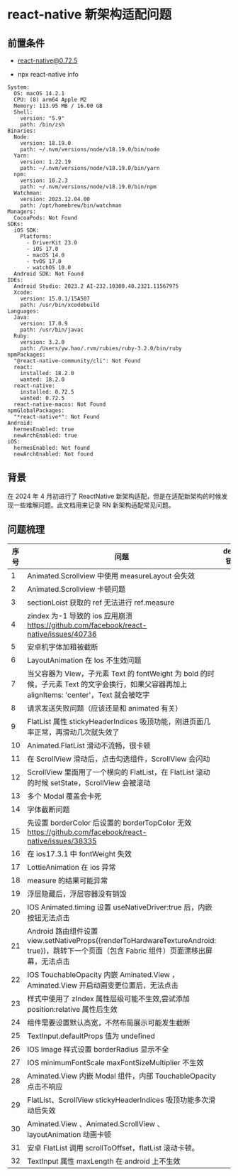 # react-native 新架构适配问题

## 前置条件

- react-native@0.72.5

- npx react-native info
```
System:
  OS: macOS 14.2.1
  CPU: (8) arm64 Apple M2
  Memory: 113.95 MB / 16.00 GB
  Shell:
    version: "5.9"
    path: /bin/zsh
Binaries:
  Node:
    version: 18.19.0
    path: ~/.nvm/versions/node/v18.19.0/bin/node
  Yarn:
    version: 1.22.19
    path: ~/.nvm/versions/node/v18.19.0/bin/yarn
  npm:
    version: 10.2.3
    path: ~/.nvm/versions/node/v18.19.0/bin/npm
  Watchman:
    version: 2023.12.04.00
    path: /opt/homebrew/bin/watchman
Managers:
  CocoaPods: Not Found
SDKs:
  iOS SDK:
    Platforms:
      - DriverKit 23.0
      - iOS 17.0
      - macOS 14.0
      - tvOS 17.0
      - watchOS 10.0
  Android SDK: Not Found
IDEs:
  Android Studio: 2023.2 AI-232.10300.40.2321.11567975
  Xcode:
    version: 15.0.1/15A507
    path: /usr/bin/xcodebuild
Languages:
  Java:
    version: 17.0.9
    path: /usr/bin/javac
  Ruby:
    version: 3.2.0
    path: /Users/yw.hao/.rvm/rubies/ruby-3.2.0/bin/ruby
npmPackages:
  "@react-native-community/cli": Not Found
  react:
    installed: 18.2.0
    wanted: 18.2.0
  react-native:
    installed: 0.72.5
    wanted: 0.72.5
  react-native-macos: Not Found
npmGlobalPackages:
  "*react-native*": Not Found
Android:
  hermesEnabled: true
  newArchEnabled: true
iOS:
  hermesEnabled: Not found
  newArchEnabled: Not found
```

## 背景

在 2024 年 4 月初进行了 ReactNative 新架构适配，但是在适配新架构的时候发现一些难解问题。此文档用来记录 RN 新架构适配常见问题。

## 问题梳理

| 序号 | 问题                                                                                                                                         | demo 链接 | 描述 |
| ---- | -------------------------------------------------------------------------------------------------------------------------------------------- | --------- | ---- |
| 1    | Animated.Scrollview 中使用 measureLayout 会失效                                                                                              |           |      |
| 2    | Animated.Scrollview 卡顿问题                                                                                                                 |           |      |
| 3    | sectionLoist 获取的 ref 无法进行 ref.measure                                                                                                 |           |      |
| 4    | zindex 为-1 导致的 ios 应用崩溃 https://github.com/facebook/react-native/issues/40736                                                        |           |      |
| 5    | 安卓机字体加粗被截断                                                                                                                         |           |      |
| 6    | LayoutAnimation 在 Ios 不生效问题                                                                                                            |           |      |
| 7    | 当父容器为 View，子元素 Text 的 fontWeight 为 bold 的时候，子元素 Text 的文字会换行，如果父容器再加上 alignItems: 'center'，Text 就会被吃字  |           |
| 8    | 请求发送失败问题（应该还是和 animated 有关）                                                                                                 |           |      |
| 9    | FlatList 属性 stickyHeaderIndices 吸顶功能，刚进页面几率正常，再滑动几次就失效了                                                             |           |      |
| 10   | Animated.FlatList 滑动不流畅，很卡顿                                                                                                         |           |      |
| 11   | 在 ScrollView 滑动后，点击勾选组件，ScrollVIew 会闪动                                                                                        |           |      |
| 12   | ScrollView 里面用了一个横向的 FlatList，在 FlatList 滚动的时候 setState，ScrollView 会被滚动                                                 |           |      |
| 13   | 多个 Modal 覆盖会卡死                                                                                                                        |           |      |
| 14   | 字体截断问题                                                                                                                                 |           |      |
| 15   | 先设置 borderColor 后设置的 borderTopColor 无效 https://github.com/facebook/react-native/issues/38335                                        |           |      |
| 16   | 在 ios17.3.1 中 fontWeight 失效                                                                                                              |           |      |
| 17   | LottieAnimation 在 ios 异常                                                                                                                  |           |      |
| 18   | measure 的结果可能异常                                                                                                                       |           |      |
| 19   | 浮层隐藏后，浮层容器没有销毁                                                                                                                 |           |      |
| 20   | IOS Animated.timing 设置 useNativeDriver:true 后，内嵌按钮无法点击                                                                           |           |      |
| 21   | Android 路由组件设置 view.setNativeProps({renderToHardwareTextureAndroid: true})，跳转下一个页面（包含 Fabric 组件）页面漂移出屏幕，无法点击 |           |      |
| 22   | IOS TouchableOpacity 内嵌 Aminated.View ，Aminated.View 开启动画变更位置后，无法点击                                                         |           |      |
| 23   | 样式中使用了 zIndex 属性层级可能不生效,尝试添加 position:relative 属性后生效                                                                 |           |      |
| 24   | 组件需要设置默认高宽，不然布局展示可能发生截断                                                                                               |           |      |
| 25   | TextInput.defaultProps 值为 undefined                                                                                                        |           |      |
| 26   | IOS Image 样式设置 borderRadius 显示不全                                                                                                     |           |      |
| 27   | IOS minimumFontScale maxFontSizeMultiplier 不生效                                                                                            |           |      |
| 28   | Aminated.View 内嵌 Modal 组件，内部 TouchableOpacity 点击不响应                                                                              |           |      |
| 29   | FlatList、ScrollView stickyHeaderIndices 吸顶功能多次滑动后失效                                                                              |           |      |
| 30   | Aminated.View 、Animated.ScrollView 、layoutAnimation 动画卡顿                                                                               |           |      |
| 31   | 安卓 FlatList 调用 scrollToOffset，flatList 滚动卡顿。                                                                                       |           |      |
| 32   | TextInput 属性 maxLength 在 android 上不生效                                                                                                 |           |      |
